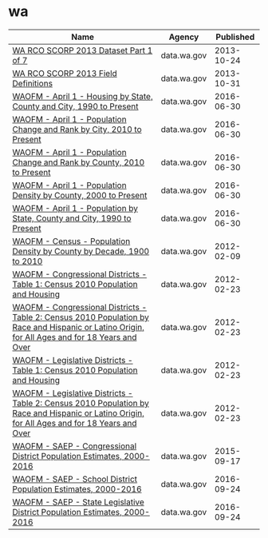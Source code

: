 # wa

Name | Agency | Published
---- | ---- | ---------
[WA RCO SCORP 2013 Dataset Part 1 of 7](../socrata/irc2-87d5.md) | data.wa.gov | 2013-10-24
[WA RCO SCORP 2013 Field Definitions](../socrata/yr5j-kyei.md) | data.wa.gov | 2013-10-31
[WAOFM - April 1 - Housing by State, County and City, 1990 to Present](../socrata/avxn-bvxb.md) | data.wa.gov | 2016-06-30
[WAOFM - April 1 - Population Change and Rank by City, 2010 to Present](../socrata/mx53-9esf.md) | data.wa.gov | 2016-06-30
[WAOFM - April 1 - Population Change and Rank by County, 2010 to Present](../socrata/x2dd-99tj.md) | data.wa.gov | 2016-06-30
[WAOFM - April 1 - Population Density by County, 2000 to Present](../socrata/qhte-k48h.md) | data.wa.gov | 2016-06-30
[WAOFM - April 1 - Population by State, County and City, 1990 to Present](../socrata/tecv-qzfm.md) | data.wa.gov | 2016-06-30
[WAOFM - Census - Population Density by County by Decade, 1900 to 2010](../socrata/e6ip-wkqq.md) | data.wa.gov | 2012-02-09
[WAOFM - Congressional Districts - Table 1: Census 2010 Population and Housing](../socrata/um6h-4brj.md) | data.wa.gov | 2012-02-23
[WAOFM - Congressional Districts - Table 2: Census 2010 Population by Race and Hispanic or Latino Origin, for All Ages and for 18 Years and Over](../socrata/gexj-mqiq.md) | data.wa.gov | 2012-02-23
[WAOFM - Legislative Districts - Table 1: Census 2010 Population and Housing](../socrata/89me-k7y5.md) | data.wa.gov | 2012-02-23
[WAOFM - Legislative Districts - Table 2: Census 2010 Population by Race and Hispanic or Latino Origin, for All Ages and for 18 Years and Over](../socrata/di4y-k8za.md) | data.wa.gov | 2012-02-23
[WAOFM - SAEP - Congressional District Population Estimates, 2000-2016](../socrata/f4k2-vvp3.md) | data.wa.gov | 2015-09-17
[WAOFM - SAEP - School District Population Estimates, 2000-2016](../socrata/krb3-8st4.md) | data.wa.gov | 2016-09-24
[WAOFM - SAEP - State Legislative District Population Estimates, 2000-2016](../socrata/ryk4-3vjy.md) | data.wa.gov | 2016-09-24


